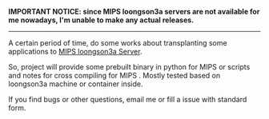 **IMPORTANT NOTICE: since MIPS loongson3a servers are not available for me nowadays, I'm unable to make any actual releases.**

----

A certain period of time, do some works about transplanting some applications to [MIPS loongson3a Server](http://www.loongnix.org/index.php). 

So, project will provide some prebuilt binary in python for MIPS or scripts and notes for cross compiling for MIPS . Mostly tested based on loongson3a machine or container inside.

If you find bugs or other questions, email me or fill a issue with standard form.
